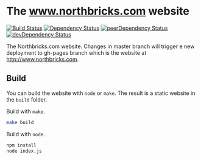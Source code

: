 
# The www.northbricks.com website
[![Build Status](https://travis-ci.org/FlaxHaxx/metalsmith-test.svg)](https://travis-ci.org/FlaxHaxx/metalsmith-test)
[![Dependency Status](https://img.shields.io/david/flaxhaxx/metalsmith-test.svg?style=flat-square)](https://david-dm.org/flaxhaxx/metalsmith-test)
[![peerDependency Status](https://img.shields.io/david/peer/flaxhaxx/metalsmith-test.svg?style=flat-square)](https://david-dm.org/flaxhaxx/metalsmith-test?type=peer)
[![devDependency Status](https://img.shields.io/david/dev/flaxhaxx/metalsmith-test.svg?style=flat-square)](https://david-dm.org/flaxhaxx/metalsmith-test?type=dev)

The Northbricks.com website. Changes in master branch will trigger e new deployment to gh-pages branch which is the website at http://www.northbricks.com.

## Build

You can build the website with `node` or `make`. The result is a static website in the `build` folder.

Build with `make`.
```sh
make build
```

Build with `node`.
```sh
npm install
node index.js
```
